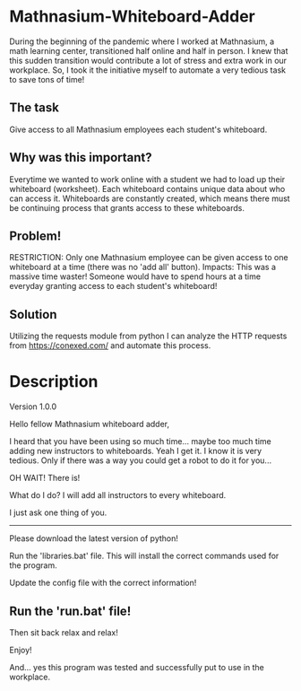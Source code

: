 # Mathnasium-Whiteboard-Adder
During the beginning of the pandemic where I worked at Mathnasium, a math learning center, transitioned half online and half in person. I knew that this sudden transition would contribute a lot of stress and extra work in our workplace. So, I took it the initiative myself to automate a very tedious task to save tons of time!

## The task
Give access to all Mathnasium employees each student's whiteboard.

## Why was this important?
Everytime we wanted to work online with a student we had to load up their whiteboard (worksheet). 
Each whiteboard contains unique data about who can access it.
Whiteboards are constantly created, which means there must be continuing process that grants access to these whiteboards.  

## Problem!
RESTRICTION: Only one Mathnasium employee can be given access to one whiteboard at a time (there was no 'add all' button).
Impacts: This was a massive time waster! Someone would have to spend hours at a time everyday granting access to each student's whiteboard!

## Solution
Utilizing the requests module from python I can analyze the HTTP requests from https://conexed.com/ and automate this process. 

# Description
Version 1.0.0

Hello fellow Mathnasium whiteboard adder,

I heard that you have been using so much time... maybe too much time adding new instructors to whiteboards.
Yeah I get it. I know it is very tedious. Only if there was a way you could get a robot to do it for you...

OH WAIT! There is!

What do I do?
I will add all instructors to every whiteboard.

I just ask one thing of you.

--------------------------------
Please download the latest version of python!

Run the 'libraries.bat' file. This will install the 
correct commands used for the program.

Update the config file with the correct information!

Run the 'run.bat' file!
--------------------------------

Then sit back relax and relax!

Enjoy!

And... yes this program was tested and successfully put to use in the workplace. 
